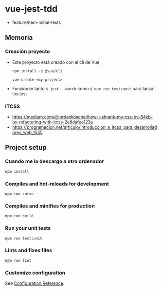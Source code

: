 # vue-jest-tdd
- feature/item-initial-tests
## Memoria
### Creación proyecto
- Este proyecto está creado con el cli de Vue
  ``` 
  npm install -g @vue/cli
  ```
  ```
  vue create <my-project>
  ```
- Funcionan tanto ```$ jest --watch``` como ```$ npm run test:unit``` para lanzar los test

### ITCSS
- https://medium.com/@jordankoschei/how-i-shrank-my-css-by-84kb-by-refactoring-with-itcss-2e8dafee123a
- https://programacion.net/articulo/introduccion_a_itcss_para_desarrolladores_web_1545


## Project setup
### Cuando me lo descargo a otro ordenador
```
npm install
```

### Compiles and hot-reloads for development
```
npm run serve
```

### Compiles and minifies for production
```
npm run build
```

### Run your unit tests
```
npm run test:unit
```

### Lints and fixes files
```
npm run lint
```

### Customize configuration
See [Configuration Reference](https://cli.vuejs.org/config/).


